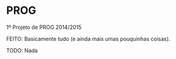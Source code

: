 ﻿# PROG

1º Projeto de PROG 2014/2015

FEITO:
Basicamente tudo (e ainda mais umas pouquinhas coisas).

TODO:
Nada